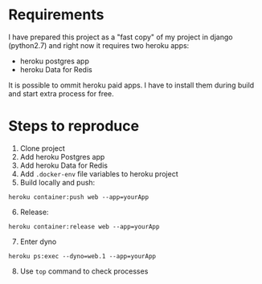 # Requirements
I have prepared this project as a "fast copy" of my project in django (python2.7) and right now it requires two heroku apps:

- heroku postgres app 
- heroku Data for Redis

It is possible to ommit heroku paid apps. I have to install them during build and start extra process for free.

# Steps to reproduce
1. Clone project
2. Add heroku Postgres app
3. Add heroku Data for Redis
4. Add `.docker-env` file variables to heroku project
5. Build locally and push:
```
heroku container:push web --app=yourApp
```
6. Release:
```
heroku container:release web --app=yourApp
```
7. Enter dyno
```
heroku ps:exec --dyno=web.1 --app=yourApp
```
8. Use `top` command to check processes


